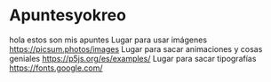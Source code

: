 # Apuntesyokreo
hola estos son mis apuntes
Lugar para usar imágenes https://picsum.photos/images
Lugar para sacar animaciones y cosas geniales https://p5js.org/es/examples/
Lugar para sacar tipografías https://fonts.google.com/
